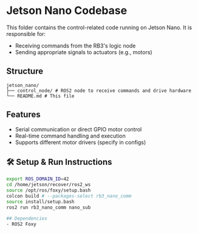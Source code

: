 # Jetson Nano Codebase

This folder contains the control-related code running on Jetson Nano. It is responsible for:

- Receiving commands from the RB3's logic node
- Sending appropriate signals to actuators (e.g., motors)

## Structure
```
jetson_nano/
├── control_node/ # ROS2 node to receive commands and drive hardware
└── README.md # This file
```

## Features
- Serial communication or direct GPIO motor control
- Real-time command handling and execution
- Supports different motor drivers (specify in configs)

## 🛠 Setup & Run Instructions

```bash
export ROS_DOMAIN_ID=42
cd /home/jetson/recover/ros2_ws
source /opt/ros/foxy/setup.bash
colcon build # --packages-select rb3_nano_comm
source install/setup.bash
ros2 run rb3_nano_comm nano_sub

## Dependencies
- ROS2 Foxy

